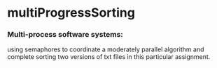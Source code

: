 # multiProgressSorting
### Multi-process software systems: 
using semaphores to coordinate a moderately parallel algorithm and complete sorting two versions of txt files in this particular assignment.
